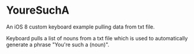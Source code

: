 YoureSuchA
==========

An iOS 8 custom keyboard example pulling data from txt file.

Keyboard pulls a list of nouns from a txt file which is used to automatically generate a phrase "You're such a (noun)". 
